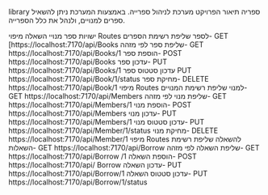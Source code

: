 library
ספריה
תיאור הפרויקט
מערכת לניהול ספרייה. באמצעות המערכת ניתן להשאיל ספרים למנויים, ולנהל את כלל הספרייה.

ישויות
ספר
מנויי
השאלה
מיפוי Routes לספר
שליפת רשימת הספרים- GET [https://localhost:7170/api/Books
שליפת ספר לפי מזהה- GET https://localhost:7170/api/Books/1
הוספת ספר- POST https://localhost:7170/api/Books
עדכון ספר- PUT https://localhost:7170/api/Books/1
עדכון סטטוס ספר PUT https://localhost:7170/api/Book/1/status
מחיקת ספר- DELETE https://localhost:7170/api/Book/1
מיפוי Routes למנוי
שליפת רשימת המנויים- GET https://localhost:7170/api/Members
שליפת מנוי לפי מזהה- GET https://localhost:7170/api/Members/1
הוספת מנוי- POST https://localhost:7170/api/Members
עדכון מנוי- PUT https://localhost:7170/api/Members/1
עדכון סטטוס מנוי- PUT https://localhost:7170/api/Member/1/status
מחיקת מנוי- DELETE https://localhost:7170/api/Member/1
מיפוי Routes להשאלה
שליפת רשימת השאלות- GET https://localhost:7170/api/Borrow
שליפת השאלה לפי מזהה- GET https://localhost:7170/api/Borrow /1
הוספת השאלה- POST https://localhost:7170/api/ Borrow
עדכון השאלה- PUT https://localhost:7170/api/Borrow/1
עדכון סטטוס השאלה- PUT https://localhost:7170/api/Borrow/1/status
